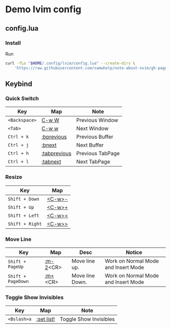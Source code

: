 
# Demo lvim config

## config.lua

### Install

Run

``` sh
curl -fLo "$HOME/.config/lvim/config.lua" --create-dirs \
	'https://raw.githubusercontent.com/samwhelp/note-about-nvim/gh-pages/_demo/lua/case/lunarvim/config/lvim/config.lua'
```


## Keybind

### Quick Switch

| Key | Map | Note |
| --- | --- | --- |
| `<Backspace>` | [C-w W](https://neovim.io/doc/user/windows.html#CTRL-W_W) | Previous Window |
| `<Tab>` | [C-w w](https://neovim.io/doc/user/windows.html#CTRL-W_w) | Next Window |
| `Ctrl + k` | [:bprevious](https://neovim.io/doc/user/windows.html#:bprevious) | Previous Buffer |
| `Ctrl + j` | [:bnext](https://neovim.io/doc/user/windows.html#:bnext) | Next Buffer |
| `Ctrl + h` | [:tabprevious](https://neovim.io/doc/user/tabpage.html#:tabprevious) | Previous TabPage |
| `Ctrl + l` | [:tabnext](https://neovim.io/doc/user/tabpage.html#:tabnext) | Next TabPage |


### Resize

| Key | Map |
| --- | --- |
| `Shift + Down` | [&lt;C-w&gt;-](https://neovim.io/doc/user/windows.html#CTRL-W_-) |
| `Shift + Up` | [&lt;C-w&gt;+](https://neovim.io/doc/user/windows.html#CTRL-W_+) |
| `Shift + Left` | [&lt;C-w&gt;<](https://neovim.io/doc/user/windows.html#CTRL-W_<) |
| `Shift + Right` | [&lt;C-w&gt;>](https://neovim.io/doc/user/windows.html#CTRL-W_>) |


### Move Line

| Key | Map | Desc | Notice |
| --- | --- | --- | --- |
| `Shift + PageUp` | [:m-2](https://neovim.io/doc/user/change.html#:m)&lt;CR&gt; | Move line up. | Work on Normal Mode and Insert Mode |
| `Shift + PageDown` | [:m+](https://neovim.io/doc/user/change.html#:m)&lt;CR&gt; | Move line Down. | Work on Normal Mode and Insert Mode |


### Toggle Show Invisibles

| Key | Map | Note |
| --- | --- | --- |
| `<Bslash>a` | [:set list!<CR>](https://neovim.io/doc/user/options.html#'list') | Toggle Show Invisibles |
